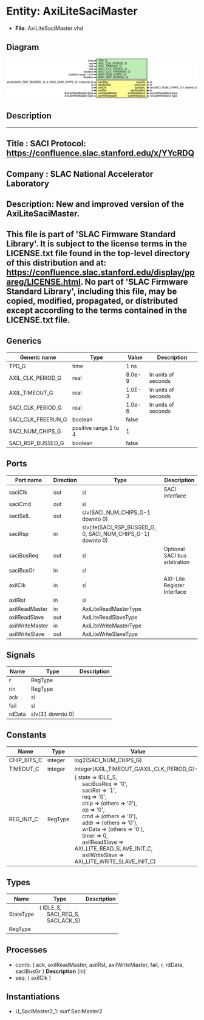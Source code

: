 # Entity: AxiLiteSaciMaster

- **File**: AxiLiteSaciMaster.vhd
## Diagram

![Diagram](AxiLiteSaciMaster.svg "Diagram")
## Description

-----------------------------------------------------------------------------
 Title      : SACI Protocol: https://confluence.slac.stanford.edu/x/YYcRDQ
-----------------------------------------------------------------------------
 Company    : SLAC National Accelerator Laboratory
-----------------------------------------------------------------------------
 Description: New and improved version of the AxiLiteSaciMaster.
-----------------------------------------------------------------------------
 This file is part of 'SLAC Firmware Standard Library'.
 It is subject to the license terms in the LICENSE.txt file found in the
 top-level directory of this distribution and at:
    https://confluence.slac.stanford.edu/display/ppareg/LICENSE.html.
 No part of 'SLAC Firmware Standard Library', including this file,
 may be copied, modified, propagated, or distributed except according to
 the terms contained in the LICENSE.txt file.
-----------------------------------------------------------------------------
## Generics

| Generic name       | Type                  | Value  | Description          |
| ------------------ | --------------------- | ------ | -------------------- |
| TPD_G              | time                  | 1 ns   |                      |
| AXIL_CLK_PERIOD_G  | real                  | 8.0e-9 |  In units of seconds |
| AXIL_TIMEOUT_G     | real                  | 1.0E-3 |  In units of seconds |
| SACI_CLK_PERIOD_G  | real                  | 1.0e-6 |  In units of seconds |
| SACI_CLK_FREERUN_G | boolean               | false  |                      |
| SACI_NUM_CHIPS_G   | positive range 1 to 4 | 1      |                      |
| SACI_RSP_BUSSED_G  | boolean               | false  |                      |
## Ports

| Port name       | Direction | Type                                                        | Description                   |
| --------------- | --------- | ----------------------------------------------------------- | ----------------------------- |
| saciClk         | out       | sl                                                          | SACI interface                |
| saciCmd         | out       | sl                                                          |                               |
| saciSelL        | out       | slv(SACI_NUM_CHIPS_G-1 downto 0)                            |                               |
| saciRsp         | in        | slv(ite(SACI_RSP_BUSSED_G, 0, SACI_NUM_CHIPS_G-1) downto 0) |                               |
| saciBusReq      | out       | sl                                                          | Optional SACI bus arbitration |
| saciBusGr       | in        | sl                                                          |                               |
| axilClk         | in        | sl                                                          | AXI-Lite Register Interface   |
| axilRst         | in        | sl                                                          |                               |
| axilReadMaster  | in        | AxiLiteReadMasterType                                       |                               |
| axilReadSlave   | out       | AxiLiteReadSlaveType                                        |                               |
| axilWriteMaster | in        | AxiLiteWriteMasterType                                      |                               |
| axilWriteSlave  | out       | AxiLiteWriteSlaveType                                       |                               |
## Signals

| Name   | Type             | Description |
| ------ | ---------------- | ----------- |
| r      | RegType          |             |
| rin    | RegType          |             |
| ack    | sl               |             |
| fail   | sl               |             |
| rdData | slv(31 downto 0) |             |
## Constants

| Name        | Type    | Value                                                                                                                                                                                                                                                                                                                                                                                                                                                                                                                                                                                                                                                                                                                                                                                                                                                                      | Description |
| ----------- | ------- | -------------------------------------------------------------------------------------------------------------------------------------------------------------------------------------------------------------------------------------------------------------------------------------------------------------------------------------------------------------------------------------------------------------------------------------------------------------------------------------------------------------------------------------------------------------------------------------------------------------------------------------------------------------------------------------------------------------------------------------------------------------------------------------------------------------------------------------------------------------------------- | ----------- |
| CHIP_BITS_C | integer |  log2(SACI_NUM_CHIPS_G)                                                                                                                                                                                                                                                                                                                                                                                                                                                                                                                                                                                                                                                                                                                                                                                                                                                    |             |
| TIMEOUT_C   | integer |  integer(AXIL_TIMEOUT_G/AXIL_CLK_PERIOD_G)-1                                                                                                                                                                                                                                                                                                                                                                                                                                                                                                                                                                                                                                                                                                                                                                                                                               |             |
| REG_INIT_C  | RegType |  (       state          => IDLE_S,<br><span style="padding-left:20px">       saciBusReq     => '0',<br><span style="padding-left:20px">       saciRst        => '1',<br><span style="padding-left:20px">       req            => '0',<br><span style="padding-left:20px">       chip           => (others => '0'),<br><span style="padding-left:20px">       op             => '0',<br><span style="padding-left:20px">       cmd            => (others => '0'),<br><span style="padding-left:20px">       addr           => (others => '0'),<br><span style="padding-left:20px">       wrData         => (others => '0'),<br><span style="padding-left:20px">       timer          => 0,<br><span style="padding-left:20px">       axilReadSlave  => AXI_LITE_READ_SLAVE_INIT_C,<br><span style="padding-left:20px">       axilWriteSlave => AXI_LITE_WRITE_SLAVE_INIT_C) |             |
## Types

| Name      | Type                                                                                                       | Description |
| --------- | ---------------------------------------------------------------------------------------------------------- | ----------- |
| StateType | ( IDLE_S,<br><span style="padding-left:20px"> SACI_REQ_S,<br><span style="padding-left:20px"> SACI_ACK_S)  |             |
| RegType   |                                                                                                            |             |
## Processes
- comb: ( ack, axilReadMaster, axilRst, axilWriteMaster, fail, r, rdData, saciBusGr )
**Description**
 [in] 
- seq: ( axilClk )
## Instantiations

- U_SaciMaster2_1: surf.SaciMaster2

